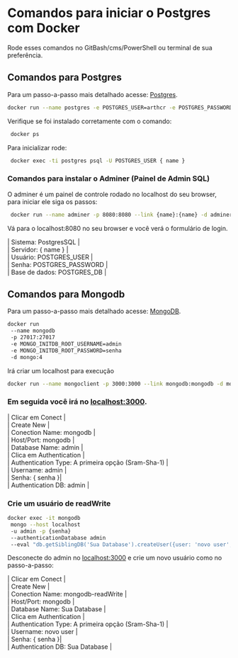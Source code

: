 # Comandos para iniciar o Postgres com Docker

Rode esses comandos no GitBash/cms/PowerShell ou terminal de sua preferência.

## Comandos para Postgres

Para um passo-a-passo mais detalhado acesse: [Postgres](https://hub.docker.com/_/postgres).

```bash
docker run --name postgres -e POSTGRES_USER=arthcr -e POSTGRES_PASSWORD=04341528 -e POSTGRES_DB=nomeDataBase -p 5432:5432 -d postgres
```

Verifique se foi instalado corretamente com o comando:

```bash
 docker ps
```

Para inicializar rode:

```bash
 docker exec -ti postgres psql -U POSTGRES_USER { name }
```

### Comandos para instalar o Adminer (Painel de Admin SQL)

O adminer é um painel de controle rodado no localhost do seu browser, para iniciar ele siga os passos:

```bash
 docker run --name adminer -p 8080:8080 --link {name}:{name} -d adminer
```

Vá para o localhost:8080 no seu browser e você verá o formulário de login.

| Sistema: PostgresSQL | \
| Servidor: { name } | \
| Usuário: POSTGRES_USER | \
| Senha: POSTGRES_PASSWORD | \
| Base de dados: POSTGRES_DB |

## Comandos para Mongodb

Para um passo-a-passo mais detalhado acesse: [MongoDB](https://hub.docker.com/_/mongo).

```bash
docker run
 --name mongodb
 -p 27017:27017
 -e MONGO_INITDB_ROOT_USERNAME=admin
 -e MONGO_INITDB_ROOT_PASSWORD=senha
 -d mongo:4
```

Irá criar um localhost para execução

```bash
docker run --name mongoclient -p 3000:3000 --link mongodb:mongodb -d mongoclient/mongoclient
```

### Em seguida você irá no [localhost:3000](http://localhost:3000/).

| Clicar em Conect | \
| Create New | \
| Conection Name: mongodb | \
| Host/Port: mongodb | \
| Database Name: admin | \
| Clica em Authentication | \
| Authentication Type: A primeira opção (Sram-Sha-1) | \
| Username: admin | \
| Senha: { senha }| \
| Authentication DB: admin |

### Crie um usuário de readWrite

```bash
docker exec -it mongodb
 mongo --host localhost
 -u admin -p {senha}
 --authenticationDatabase admin
 --eval "db.getSiblingDB('Sua Database').createUser({user: 'novo user', pwd: 'senha', roles: [{role: 'readWrite', db: 'Sua Database'}]})"
```

Desconecte do admin no [localhost:3000](http://localhost:3000/) e crie um novo usuário como no passo-a-passo:

| Clicar em Conect | \
| Create New | \
| Conection Name: mongodb-readWrite | \
| Host/Port: mongodb | \
| Database Name: Sua Database | \
| Clica em Authentication | \
| Authentication Type: A primeira opção (Sram-Sha-1) | \
| Username: novo user | \
| Senha: { senha }| \
| Authentication DB: Sua Database |
